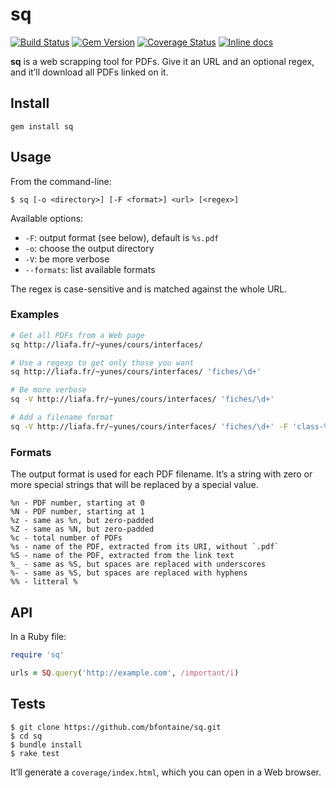 # sq

[![Build Status](https://travis-ci.org/bfontaine/sq.png?branch=master)](https://travis-ci.org/bfontaine/sq)
[![Gem Version](https://badge.fury.io/rb/sq.png)](http://badge.fury.io/rb/sq)
[![Coverage Status](https://coveralls.io/repos/bfontaine/sq/badge.png)](https://coveralls.io/r/bfontaine/sq)
[![Inline docs](http://inch-ci.org/github/bfontaine/sq.png)](http://inch-ci.org/github/bfontaine/sq)

**sq** is a web scrapping tool for PDFs. Give it an URL and an optional regex,
and it’ll download all PDFs linked on it.

## Install

```
gem install sq
```

## Usage

From the command-line:

```
$ sq [-o <directory>] [-F <format>] <url> [<regex>]
```

Available options:

- `-F`: output format (see below), default is `%s.pdf`
- `-o`: choose the output directory
- `-V`: be more verbose
- `--formats`: list available formats

The regex is case-sensitive and is matched against the whole URL.

### Examples

```sh
# Get all PDFs from a Web page
sq http://liafa.fr/~yunes/cours/interfaces/

# Use a regexp to get only those you want
sq http://liafa.fr/~yunes/cours/interfaces/ 'fiches/\d+'

# Be more verbose
sq -V http://liafa.fr/~yunes/cours/interfaces/ 'fiches/\d+'

# Add a filename format
sq -V http://liafa.fr/~yunes/cours/interfaces/ 'fiches/\d+' -F 'class-%Z.pdf'
```

### Formats

The output format is used for each PDF filename. It’s a string with zero or
more special strings that will be replaced by a special value.

```
%n - PDF number, starting at 0
%N - PDF number, starting at 1
%z - same as %n, but zero-padded
%Z - same as %N, but zero-padded
%c - total number of PDFs
%s - name of the PDF, extracted from its URI, without `.pdf`
%S - name of the PDF, extracted from the link text
%_ - same as %S, but spaces are replaced with underscores
%- - same as %S, but spaces are replaced with hyphens
%% - litteral %
```

## API

In a Ruby file:

```ruby
require 'sq'

urls = SQ.query('http://example.com', /important/i)
```

## Tests

```
$ git clone https://github.com/bfontaine/sq.git
$ cd sq
$ bundle install
$ rake test
```

It’ll generate a `coverage/index.html`, which you can open in a Web browser.
